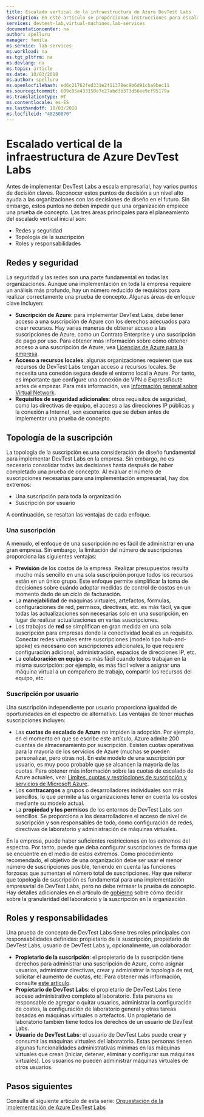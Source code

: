 ```yaml
---
title: Escalado vertical de la infraestructura de Azure DevTest Labs
description: En este artículo se proporcionan instrucciones para escalar verticalmente la infraestructura de Azure DevTest Labs.
services: devtest-lab,virtual-machines,lab-services
documentationcenter: na
author: spelluru
manager: femila
ms.service: lab-services
ms.workload: na
ms.tgt_pltfrm: na
ms.devlang: na
ms.topic: article
ms.date: 10/03/2018
ms.author: spelluru
ms.openlocfilehash: ed6c21762fed331e2f11378ec9b6d91cba9bec11
ms.sourcegitcommit: 609c85e433150e7c27abd3b373d56ee9cf95179a
ms.translationtype: HT
ms.contentlocale: es-ES
ms.lasthandoff: 10/03/2018
ms.locfileid: "48250870"
---
```

# <a name="scale-up-your-azure-devtest-labs-infrastructure"></a>Escalado vertical de la infraestructura de Azure DevTest Labs
Antes de implementar DevTest Labs a escala empresarial, hay varios puntos de decisión claves. Reconocer estos puntos de decisión a un nivel alto ayuda a las organizaciones con las decisiones de diseño en el futuro. Sin embargo, estos puntos no deben impedir que una organización empiece una prueba de concepto. Las tres áreas principales para el planeamiento del escalado vertical inicial son:

- Redes y seguridad
- Topología de la suscripción
- Roles y responsabilidades

## <a name="networking-and-security"></a>Redes y seguridad
La seguridad y las redes son una parte fundamental en todas las organizaciones. Aunque una implementación en toda la empresa requiere un análisis más profundo, hay un número reducido de requisitos para realizar correctamente una prueba de concepto. Algunas áreas de enfoque clave incluyen:

- **Suscripción de Azure**: para implementar DevTest Labs, debe tener acceso a una suscripción de Azure con los derechos adecuados para crear recursos. Hay varias maneras de obtener acceso a las suscripciones de Azure, como un Contrato Enterprise y una suscripción de pago por uso. Para obtener más información sobre cómo obtener acceso a una suscripción de Azure, vea [Licencias de Azure para la empresa](https://azure.microsoft.com/pricing/enterprise-agreement/).
- **Acceso a recursos locales**: algunas organizaciones requieren que sus recursos de DevTest Labs tengan acceso a recursos locales. Se necesita una conexión segura desde el entorno local a Azure. Por tanto, es importante que configure una conexión de VPN o ExpressRoute antes de empezar. Para más información, vea [Información general sobre Virtual Network](../virtual-network/virtual-networks-overview.md).
- **Requisitos de seguridad adicionales**: otros requisitos de seguridad, como las directivas de equipo, el acceso a las direcciones IP públicas y la conexión a Internet, son escenarios que se deben antes de implementar una prueba de concepto. 

## <a name="subscription-topology"></a>Topología de la suscripción
La topología de la suscripción es una consideración de diseño fundamental para implementar DevTest Labs en la empresa. Sin embargo, no es necesario consolidar todas las decisiones hasta después de haber completado una prueba de concepto. Al evaluar el número de suscripciones necesarias para una implementación empresarial, hay dos extremos: 

- Una suscripción para toda la organización
- Suscripción por usuario

A continuación, se resaltan las ventajas de cada enfoque.

### <a name="one-subscription"></a>Una suscripción
A menudo, el enfoque de una suscripción no es fácil de administrar en una gran empresa. Sin embargo, la limitación del número de suscripciones proporciona las siguientes ventajas:

- **Previsión** de los costos de la empresa.  Realizar presupuestos resulta mucho más sencillo en una sola suscripción porque todos los recursos están en un único grupo. Este enfoque permite simplificar la toma de decisiones sobre cuándo adoptar medidas de control de costos en un momento dado de un ciclo de facturación.
- La **manejabilidad** de máquinas virtuales, artefactos, fórmulas, configuraciones de red, permisos, directivas, etc. es más fácil, ya que todas las actualizaciones son necesarias solo en una suscripción, en lugar de realizar actualizaciones en varias suscripciones.
- Los trabajos de **red** se simplifican en gran medida en una sola suscripción para empresas donde la conectividad local es un requisito. Conectar redes virtuales entre suscripciones (modelo tipo hub-and-spoke) es necesario con suscripciones adicionales, lo que requiere configuración adicional, administración, espacios de direcciones IP, etc.
- La **colaboración en equipo** es más fácil cuando todos trabajan en la misma suscripción: por ejemplo, es más fácil volver a asignar una máquina virtual a un compañero de trabajo, compartir los recursos del equipo, etc.

### <a name="subscription-per-user"></a>Suscripción por usuario
Una suscripción independiente por usuario proporciona igualdad de oportunidades en el espectro de alternativo. Las ventajas de tener muchas suscripciones incluyen:

- Las **cuotas de escalado de Azure** no impiden la adopción. Por ejemplo, en el momento en que se escribe este artículo, Azure admite 200 cuentas de almacenamiento por suscripción. Existen cuotas operativas para la mayoría de los servicios de Azure (muchas se pueden personalizar, pero otras no). En este modelo de una suscripción por usuario, es muy poco probable que se alcancen la mayoría de las cuotas. Para obtener más información sobre las cuotas de escalado de Azure actuales, vea: [Límites, cuotas y restricciones de suscripción y servicios de Microsoft Azure](../azure-subscription-service-limits.md).
- Los **contracargos** a grupos o desarrolladores individuales son más sencillos, lo que permite a las organizaciones tener en cuenta los costos mediante su modelo actual.
- La **propiedad y los permisos** de los entornos de DevTest Labs son sencillos. Se proporciona a los desarrolladores el acceso de nivel de suscripción y son responsables de todo, como configuración de redes, directivas de laboratorio y administración de máquinas virtuales.

En la empresa, puede haber suficientes restricciones en los extremos del espectro. Por tanto, puede que deba configurar suscripciones de forma que se encuentre en el medio de estos extremos. Como procedimiento recomendado, el objetivo de una organización debe ser usar el menor número de suscripciones posible, teniendo en cuenta las funciones forzosas que aumentan el número total de suscripciones. Hay que reiterar que topología de suscripción es fundamental para una implementación empresarial de DevTest Labs, pero no debe retrasar la prueba de concepto. Hay detalles adicionales en el artículo de [gobierno](devtest-lab-guidance-governance-policy-compliance.md) sobre cómo decidir sobre la granularidad del laboratorio y la suscripción en la organización.

## <a name="roles-and-responsibilities"></a>Roles y responsabilidades
Una prueba de concepto de DevTest Labs tiene tres roles principales con responsabilidades definidas: propietario de la suscripción, propietario de DevTest Labs, usuario de DevTest Labs y, opcionalmente, un colaborador.

- **Propietario de la suscripción**: el propietario de la suscripción tiene derechos para administrar una suscripción de Azure, como asignar usuarios, administrar directivas, crear y administrar la topología de red, solicitar el aumento de cuotas, etc. Para obtener más información, consulte [este artículo](../role-based-access-control/rbac-and-directory-admin-roles.md).
- **Propietario de DevTest Labs**: el propietario de DevTest Labs tiene acceso administrativo completo al laboratorio. Esta persona es responsable de agregar o quitar usuarios, administrar la configuración de costos, la configuración de laboratorio general y otras tareas basadas en máquinas virtuales o artefactos. Un propietario de laboratorio también tiene todos los derechos de un usuario de DevTest Labs.
- **Usuario de DevTest Labs**: el usuario de DevTest Labs puede crear y consumir las máquinas virtuales del laboratorio. Estas personas tienen algunas funcionalidades administrativas mínimas en las máquinas virtuales que crean (iniciar, detener, eliminar y configurar sus máquinas virtuales). Los usuarios no pueden administrar máquinas virtuales de otros usuarios.

## <a name="next-steps"></a>Pasos siguientes
Consulte el siguiente artículo de esta serie: [Orquestación de la implementación de Azure DevTest Labs](devtest-lab-guidance-orchestrate-implementation.md)